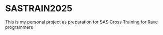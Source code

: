 # SASTRAIN2025
This is my personal project as preparation for SAS Cross Training for Rave programmers
